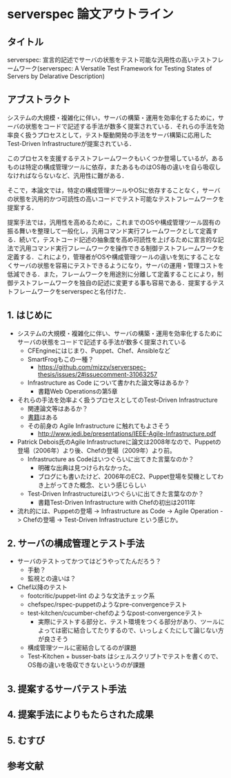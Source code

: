 # serverspec 論文アウトライン

## タイトル

serverspec: 宣言的記述でサーバの状態をテスト可能な汎用性の高いテストフレームワーク(serverspec: A Versatile Test Framework for Testing States of Servers by Delarative Description)

## アブストラクト

システムの大規模・複雑化に伴い，サーバの構築・運用を効率化するために，サーバの状態をコードで記述する手法が数多く提案されている．それらの手法を効率良く扱うプロセスとして，テスト駆動開発の手法をサーバ構築に応用したTest-Driven Infrastructureが提案されている．

このプロセスを支援するテストフレームワークもいくつか登場しているが，あるものは特定の構成管理ツールに依存，またあるものはOS毎の違いを自ら吸収しなければならないなど、汎用性に難がある．

そこで，本論文では，特定の構成管理ツールやOSに依存することなく，サーバの状態を汎用的かつ可読性の高いコードでテスト可能なテストフレームワークを提案する．

提案手法では，汎用性を高めるために，これまでのOSや構成管理ツール固有の振る舞いを整理して一般化し，汎用コマンド実行フレームワークとして定義する．続いて，テストコード記述の抽象度を高め可読性を上げるために宣言的な記法で汎用コマンド実行フレームワークを操作できる制御テストフレームワークを定義する．これにより，管理者がOSや構成管理ツールの違いを気にすることなくサーバの状態を容易にテストできるようになり，サーバの運用・管理コストを低減できる．また，フレームワークを用途別に分離して定義することにより，制御テストフレームワークを独自の記述に変更する事も容易である．提案するテストフレームワークをserverspecと名付けた．

## 1. はじめに

 * システムの大規模・複雑化に伴い、サーバの構築・運用を効率化するためにサーバの状態をコードで記述する手法が数多く提案されている
   * CFEngineにはじまり、Puppet、Chef、Ansibleなど
   * SmartFrogもこの一種？
     * https://github.com/mizzy/serverspec-thesis/issues/2#issuecomment-31063257
   * Infrastructure as Code について書かれた論文等はあるか？
     * 書籍Web Operationsの第5章
 * それらの手法を効率よく扱うプロセスとしてのTest-Driven Infrastructure
   * 関連論文等はあるか？
   * [書籍](http://shop.oreilly.com/product/0636920030973.do)はある
   * その前身の Agile Infrastructure に触れてもよさそう
     * http://www.jedi.be/presentations/IEEE-Agile-Infrastructure.pdf
 * Patrick Debois氏のAgile Infrastructureに論文は2008年なので、Puppetの登場（2006年）より後、Chefの登場（2009年）より前。
     * Infrastructure as Codeはいつぐらいに出てきた言葉なのか？
       * 明確な出典は見つけられなかった。
       * ブログにも書いたけど、2006年のEC2、Puppet登場を契機としてわき上がってきた概念、という感じらしい
     * Test-Driven Infrastructureはいつぐらいに出てきた言葉なのか？
       * 書籍Test-Driven Infrastructure with Chefの初出は2011年
 * 流れ的には、Puppetの登場 -> Infrastructure as Code -> Agile Operation -> Chefの登場 -> Test-Driven Infrastructure という感じか。

## 2. サーバの構成管理とテスト手法

* サーバのテストってかつてはどうやってたんだろう？
  * 手動？
  * 監視との違いは？
* Chef以降のテスト
  * footcritic/puppet-lint のような文法チェック系
  * chefspec/rspec-puppetのようなpre-convergenceテスト
  * test-kitchen/cucumber-chefのようなpost-convergenceテスト
    * 実際にテストする部分と、テスト環境をつくる部分があり、ツールによっては密に結合してたりするので、いっしょくたにして論じない方が良さそう
  * 構成管理ツールに密結合してるのが課題
  * Test-Kitchen + busser-bats はシェルスクリプトでテストを書くので、OS毎の違いを吸収できないというのが課題

## 3. 提案するサーバテスト手法

## 4. 提案手法によりもたらされた成果


## 5. むすび

## 参考文献
